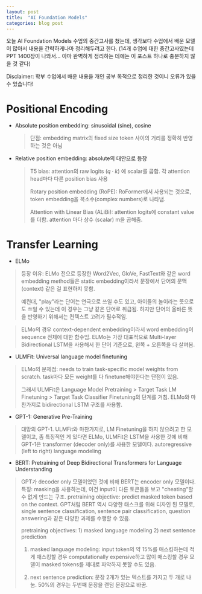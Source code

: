 ```yaml
---
layout: post
title:  "AI Foundation Models"
categories: blog post
---
```


오늘 AI Foundation Models 수업의 중간고사를 쳤는데, 생각보다 수업에서 배운 모델이 많아서 내용을 간략하게나마 정리해두려고 한다.
(14개 수업에 대한 중간고사였는데 PPT 1400장이 나와서... 아마 완벽하게 정리하는 데에는 이 포스트 하나로 충분하지 않을 것 같다)

Disclaimer: 학부 수업에서 배운 내용을 개인 공부 목적으로 정리한 것이니 오류가 있을 수 있습니다!

 # Positional Encoding
 - Absolute position embedding: sinusoidal (sine), cosine
   > 단점: embedding matrix의 fixed size
   > token 사이의 거리를 정확히 반영하는 것은 아님
 - Relative position embedding: absolute의 대안으로 등장
   > T5 bias: attention의 raw logits ($q \cdot k$) 에 scalar를 곱함. 각 attention head마다 다른 position bias 사용
   > 
   > Rotary position embedding (RoPE): RoFormer에서 사용되는 것으로, token embedding을 복소수(complex numbers)로 나타냄.
   > 
   > Attention with Linear Bias (ALiBi): attention logits에 constant value를 더함. attention 마다 상수 (scalar) m을 곱해줌.

# Transfer Learning
- ELMo
> 등장 이유: ELMo 전으로 등장한 Word2Vec, GloVe, FastText와 같은 word embedding method들은 static embedding이라서 문장에서 단어의 문맥 (context) 같은 걸 표현하지 못함.
> 
> 예컨대, "play"라는 단어는 연극으로 쓰일 수도 있고, 아이들의 놀이라는 뜻으로도 쓰일 수 있는데 이 경우는 그냥 같은 단어로 취급됨.
> 하지만 단어의 올바른 뜻을 반영하기 위해서는 컨텍스트 고려가 필수적임.

> ELMo의 경우 context-dependent embedding이라서 word embedding이 sequence 전체에 대한 함수임.
> ELMo는 가장 대표적으로 Multi-layer Bidirectional LSTM을 사용해서 한 단어 기준으로, 왼쪽 + 오른쪽을 다 살펴봄.

- ULMFit: Universal language model finetuning
> ELMo의 문제점: needs to train task-specific model weights from scratch. task마다 모든 weight를 다 finetune해야한다는 단점이 있음.
>
> 그래서 ULMFit은 Language Model Pretraining > Target Task LM Finetuning > Target Task Classifier Finetuning의 단계를 거침.
> ELMo와 마찬가지로 bidirectional LSTM 구조를 사용함.
>
- GPT-1: Generative Pre-Training
> 대망의 GPT-1. ULMFit와 마찬가지로, LM Finetuning을 하지 않으려고 한 모델이고,
> 좀 특징적인 게 있다면 ELMo, ULMFit은 LSTM을 사용한 것에 비해 GPT-1은 transformer (decoder only)를 사용한 모델이다.
> autoregressive (left to right) language modeling
>
- BERT: Pretraining of Deep Bidirectional Transformers for Language Understanding
> GPT가 decoder only 모델이었던 것에 비해 BERT는 encoder only 모델이다.
> 특징: masking을 사용하는데, 이건 input이 다른 토큰들을 보고 "cheating"할 수 없게 만드는 구조.
> pretraining objective: predict masked token based on the context.
> GPT처럼 BERT 역시 다양한 태스크를 위해 디자인 된 모델로, single sentence classification, sentence pair classification, question answering과 같은 다양한 과제를 수행할 수 있음.
>
> pretraining objectives: 1) masked language modeling 2) next sentence prediction
> 1) masked language modeling: input token의 약 15%를 매스킹하는데 적게 매스킹할 경우 computationally expensive하고 많이 매스킹할 경우 모델이 masked tokens를 제대로 파악하지 못할 수도 있음.
>
> 2) next sentence prediction: 문장 2개가 있는 텍스트를 가지고 두 개로 나눔. 50%의 경우는 두번째 문장을 랜덤 문장으로 바꿈. 
